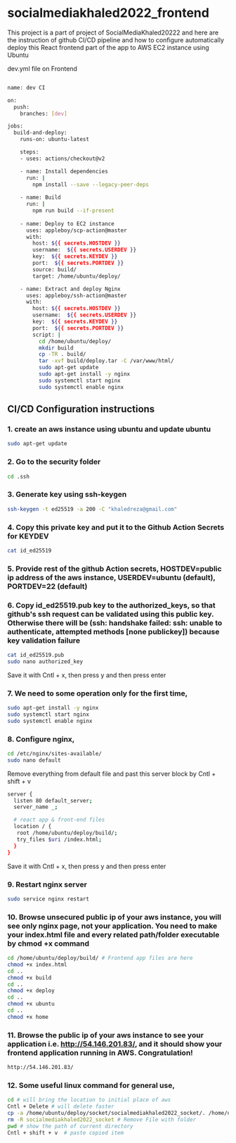 # socialmediakhaled2022_frontend

This project is a part of project of SocialMediaKhaled20222 and here are the instruction of github CI/CD pipeline and how to configure automatically deploy this React frontend part of the app to AWS EC2 instance using Ubuntu 

dev.yml file on Frontend
```sh

name: dev CI

on:
  push:
    branches: [dev]

jobs:
  build-and-deploy:
    runs-on: ubuntu-latest

    steps:
    - uses: actions/checkout@v2

    - name: Install dependencies
      run: |
        npm install --save --legacy-peer-deps
        
    - name: Build
      run: |
        npm run build --if-present
        
    - name: Deploy to EC2 instance
      uses: appleboy/scp-action@master
      with:
        host: ${{ secrets.HOSTDEV }}
        username:  ${{ secrets.USERDEV }}
        key:  ${{ secrets.KEYDEV }}
        port:  ${{ secrets.PORTDEV }}
        source: build/
        target: /home/ubuntu/deploy/

    - name: Extract and deploy Nginx
      uses: appleboy/ssh-action@master
      with:
        host: ${{ secrets.HOSTDEV }}
        username:  ${{ secrets.USERDEV }}
        key:  ${{ secrets.KEYDEV }}
        port:  ${{ secrets.PORTDEV }}
        script: |
          cd /home/ubuntu/deploy/
          mkdir build
          cp -TR . build/
          tar -xvf build/deploy.tar -C /var/www/html/
          sudo apt-get update
          sudo apt-get install -y nginx
          sudo systemctl start nginx
          sudo systemctl enable nginx
```

## CI/CD Configuration instructions

### 1. create an aws instance using ubuntu and update ubuntu
```sh
sudo apt-get update
```

### 2. Go to the security folder 
```sh
cd .ssh
```

### 3. Generate key using ssh-keygen
```sh
ssh-keygen -t ed25519 -a 200 -C "khaledreza@gmail.com" 
```

### 4. Copy this private key and put it to the Github Action Secrets for KEYDEV
```sh
cat id_ed25519
```

### 5. Provide rest of the github Action secrets, HOSTDEV=public ip address of the aws instance, USERDEV=ubuntu (default), PORTDEV=22 (default)

### 6. Copy id_ed25519.pub key to the authorized_keys, so that github's ssh request can be validated using this public key. Otherwise there will be (ssh: handshake failed: ssh: unable to authenticate, attempted methods [none publickey]) because key validation failure
```sh
cat id_ed25519.pub
sudo nano authorized_key
```
Save it with Cntl + x, then press y and then press enter

### 7. We need to some operation only for the first time,
```sh
sudo apt-get install -y nginx
sudo systemctl start nginx
sudo systemctl enable nginx
```

### 8. Configure nginx,
```sh
cd /etc/nginx/sites-available/
sudo nano default
```
Remove everything from default file and past this server block by Cntl + shift + v
```sh
server {
  listen 80 default_server;
  server_name _;

  # react app & front-end files
  location / {
   root /home/ubuntu/deploy/build/;
   try_files $uri /index.html;
  }
}
```
Save it with Cntl + x, then press y and then press enter

### 9. Restart nginx server
```sh
sudo service nginx restart
```

### 10. Browse unsecured public ip of your aws instance, you will see only nginx page, not your application. You need to make your index.html file and every related path/folder executable by chmod +x command
```sh
cd /home/ubuntu/deploy/build/ # Frontend app files are here
chmod +x index.html
cd ..
chmod +x build
cd ..
chmod +x deploy
cd ..
chmod +x ubuntu
cd ..
chmod +x home
```

### 11. Browse the public ip of your aws instance to see your application i.e. http://54.146.201.83/, and it should show your frontend application running in AWS. Congratulation!
```sh
http://54.146.201.83/
```

### 12. Some useful linux command for general use,

```sh
cd # will bring the location to initial place of aws
Cntl + Delete # will delete faster
cp -a /home/ubuntu/deploy/socket/socialmediakhaled2022_socket/. /home/ubuntu/deploy/socket/ # Copy all files of a folder to another file
rm -R socialmediakhaled2022_socket # Remove File with folder 
pwd # show the path of current directory
Cntl + shift + v  # paste copied item
```

